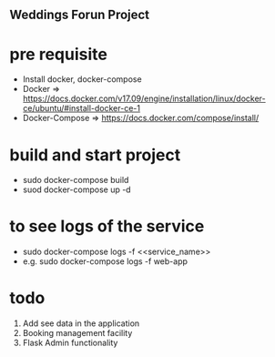 ## Weddings Forun Project

# pre requisite

- Install docker, docker-compose
- Docker => https://docs.docker.com/v17.09/engine/installation/linux/docker-ce/ubuntu/#install-docker-ce-1
- Docker-Compose => https://docs.docker.com/compose/install/

# build and start project

- sudo docker-compose build
- suod docker-compose up -d

# to see logs of the service

- sudo docker-compose logs -f <<service_name>>
- e.g. sudo docker-compose logs -f web-app

# todo

1. Add see data in the application
2. Booking management facility
3. Flask Admin functionality


